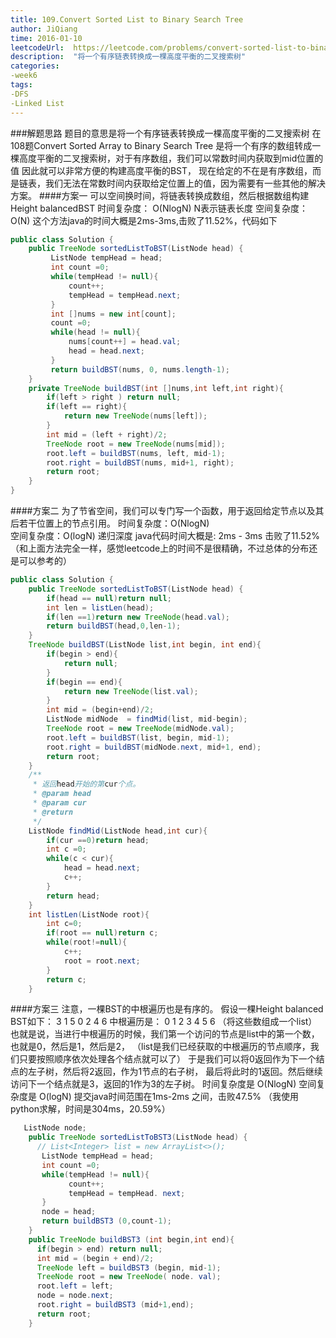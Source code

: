 ```yaml
---
title: 109.Convert Sorted List to Binary Search Tree
author: JiQiang
time: 2016-01-10
leetcodeUrl:  https://leetcode.com/problems/convert-sorted-list-to-binary-search-tree/
description:  "将一个有序链表转换成一棵高度平衡的二叉搜索树"
categories: 
-week6
tags: 
-DFS
-Linked List
---
```


###解题思路
    题目的意思是将一个有序链表转换成一棵高度平衡的二叉搜索树
    在108题Convert Sorted Array to Binary Search Tree
    是将一个有序的数组转成一棵高度平衡的二叉搜索树，对于有序数组，我们可以常数时间内获取到mid位置的值
    因此就可以非常方便的构建高度平衡的BST，
    现在给定的不在是有序数组，而是链表，我们无法在常数时间内获取给定位置上的值，因为需要有一些其他的解决方案。
####方案一
    可以空间换时间，将链表转换成数组，然后根据数组构建Height balancedBST
    时间复杂度： O(NlogN) N表示链表长度
    空间复杂度： O(N)
    这个方法java的时间大概是2ms-3ms,击败了11.52%，代码如下
```java
public class Solution {
    public TreeNode sortedListToBST(ListNode head) {
    	 ListNode tempHead = head;
    	 int count =0;
    	 while(tempHead != null){
    		 count++;
    		 tempHead = tempHead.next;
    	 }
    	 int []nums = new int[count];
    	 count =0;
    	 while(head != null){
    		 nums[count++] = head.val;
    		 head = head.next;
    	 }
    	 return buildBST(nums, 0, nums.length-1);  
    }
	private TreeNode buildBST(int []nums,int left,int right){
		if(left > right ) return null;
		if(left == right){
			return new TreeNode(nums[left]);
		}
		int mid = (left + right)/2;
		TreeNode root = new TreeNode(nums[mid]);
		root.left = buildBST(nums, left, mid-1);
		root.right = buildBST(nums, mid+1, right);
		return root;
	}
} 
```
####方案二
    为了节省空间，我们可以专门写一个函数，用于返回给定节点以及其后若干位置上的节点引用。
    时间复杂度：O(NlogN)  
    空间复杂度：O(logN) 递归深度
    java代码时间大概是: 2ms - 3ms 击败了11.52%
    （和上面方法完全一样，感觉leetcode上的时间不是很精确，不过总体的分布还是可以参考的）
```java
public class Solution {
	public TreeNode sortedListToBST(ListNode head) {
		if(head == null)return null;
		int len = listLen(head);
		if(len ==1)return new TreeNode(head.val);
		return buildBST(head,0,len-1);
	}
	TreeNode buildBST(ListNode list,int begin, int end){
		if(begin > end){
			return null;
		}
		if(begin == end){
			return new TreeNode(list.val);
		}
		int mid = (begin+end)/2;
		ListNode midNode  = findMid(list, mid-begin);
		TreeNode root = new TreeNode(midNode.val);
		root.left = buildBST(list, begin, mid-1);
		root.right = buildBST(midNode.next, mid+1, end);
		return root;
	}
	/**
	 * 返回head开始的第cur个点。
	 * @param head
	 * @param cur
	 * @return
	 */
	ListNode findMid(ListNode head,int cur){
		if(cur ==0)return head;
		int c =0;
		while(c < cur){
			head = head.next;
			c++;
		}
		return head;
	}
	int listLen(ListNode root){
		int c=0;
		if(root == null)return c;
		while(root!=null){
			c++;
			root = root.next;
		}
		return c;
	}
```
####方案三
    注意，一棵BST的中根遍历也是有序的。
    假设一棵Height balanced BST如下：
         3
      1     5
    0   2  4  6
    中根遍历是： 0 1 2 3 4 5 6 （将这些数组成一个list）
    也就是说，当进行中根遍历的时候，我们第一个访问的节点是list中的第一个数，也就是0，然后是1，然后是2，
    （list是我们已经获取的中根遍历的节点顺序，我们只要按照顺序依次处理各个结点就可以了）
    于是我们可以将0返回作为下一个结点的左子树，然后将2返回，作为1节点的右子树，
    最后将此时的1返回。然后继续访问下一个结点就是3，返回的1作为3的左子树。
    时间复杂度是 O(NlogN)
    空间复杂度是 O(logN)
    提交java时间范围在1ms-2ms 之间，击败47.5% （我使用python求解，时间是304ms，20.59%）
```java
   ListNode node;
    public TreeNode sortedListToBST3(ListNode head) {
      // List<Integer> list = new ArrayList<>();
       ListNode tempHead = head;
       int count =0;
       while(tempHead != null){
             count++;
             tempHead = tempHead. next;
       }
       node = head;
       return buildBST3 (0,count-1);
    }
    public TreeNode buildBST3 (int begin,int end){
      if(begin > end) return null;
      int mid = (begin + end)/2;
      TreeNode left = buildBST3 (begin, mid-1);
      TreeNode root = new TreeNode( node. val);
      root.left = left;
      node = node.next;
      root.right = buildBST3 (mid+1,end);
      return root;
    }
````
    
    






